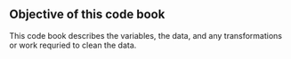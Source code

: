 ## Objective of this code book
This code book describes the variables, the data, and any transformations or work requried to clean the data.



